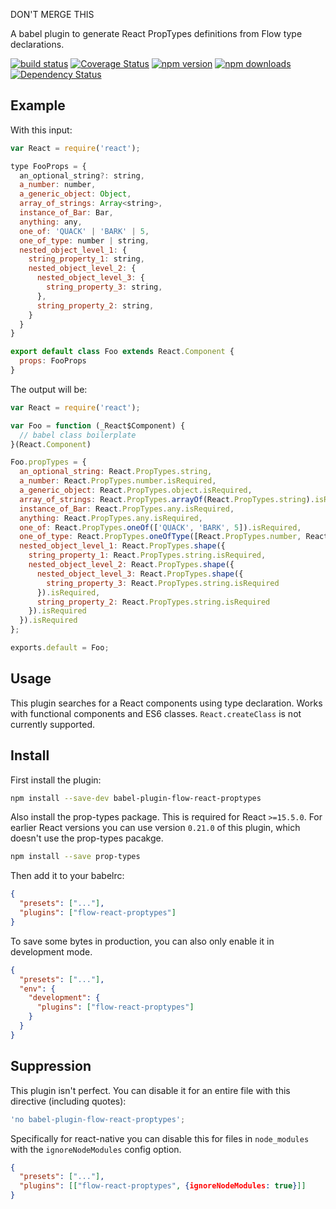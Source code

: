 DON'T MERGE THIS

A babel plugin to generate React PropTypes definitions from Flow type declarations.

[![build status](https://img.shields.io/travis/brigand/babel-plugin-flow-react-proptypes/master.svg?style=flat-square)](https://travis-ci.org/brigand/babel-plugin-flow-react-proptypes)
[![Coverage Status](https://coveralls.io/repos/github/brigand/babel-plugin-flow-react-proptypes/badge.svg?branch=master)](https://coveralls.io/github/brigand/babel-plugin-flow-react-proptypes?branch=master)
[![npm version](https://img.shields.io/npm/v/babel-plugin-flow-react-proptypes.svg?style=flat-square)](https://www.npmjs.com/package/babel-plugin-flow-react-proptypes)
[![npm downloads](https://img.shields.io/npm/dm/babel-plugin-flow-react-proptypes.svg?style=flat-square)](https://www.npmjs.com/package/babel-plugin-flow-react-proptypes)
[![Dependency Status](https://img.shields.io/david/brigand/babel-plugin-flow-react-proptypes.svg?style=flat-square)](https://david-dm.org/brigand/babel-plugin-flow-react-proptypes)

## Example

With this input:

```js
var React = require('react');

type FooProps = {
  an_optional_string?: string,
  a_number: number,
  a_generic_object: Object,
  array_of_strings: Array<string>,
  instance_of_Bar: Bar,
  anything: any,
  one_of: 'QUACK' | 'BARK' | 5,
  one_of_type: number | string,
  nested_object_level_1: {
    string_property_1: string,
    nested_object_level_2: {
      nested_object_level_3: {
        string_property_3: string,
      },
      string_property_2: string,
    }
  }
}

export default class Foo extends React.Component {
  props: FooProps
}
```

The output will be:

```js
var React = require('react');

var Foo = function (_React$Component) {
  // babel class boilerplate
}(React.Component)

Foo.propTypes = {
  an_optional_string: React.PropTypes.string,
  a_number: React.PropTypes.number.isRequired,
  a_generic_object: React.PropTypes.object.isRequired,
  array_of_strings: React.PropTypes.arrayOf(React.PropTypes.string).isRequired,
  instance_of_Bar: React.PropTypes.any.isRequired,
  anything: React.PropTypes.any.isRequired,
  one_of: React.PropTypes.oneOf(['QUACK', 'BARK', 5]).isRequired,
  one_of_type: React.PropTypes.oneOfType([React.PropTypes.number, React.PropTypes.string]).isRequired,
  nested_object_level_1: React.PropTypes.shape({
    string_property_1: React.PropTypes.string.isRequired,
    nested_object_level_2: React.PropTypes.shape({
      nested_object_level_3: React.PropTypes.shape({
        string_property_3: React.PropTypes.string.isRequired
      }).isRequired,
      string_property_2: React.PropTypes.string.isRequired
    }).isRequired
  }).isRequired
};

exports.default = Foo;
```

## Usage

This plugin searches for a React components using type declaration. Works with functional components and ES6 classes. `React.createClass` is not currently supported.


## Install

First install the plugin:

```sh
npm install --save-dev babel-plugin-flow-react-proptypes
```

Also install the prop-types package. This is required for React `>=15.5.0`. For earlier React versions
you can use version `0.21.0` of this plugin, which doesn't use the prop-types pacakge.

```sh
npm install --save prop-types
```

Then add it to your babelrc:

```json
{
  "presets": ["..."],
  "plugins": ["flow-react-proptypes"]
}
```

To save some bytes in production, you can also only enable it in development mode.

```json
{
  "presets": ["..."],
  "env": {
    "development": {
      "plugins": ["flow-react-proptypes"]
    }
  }
}
```

## Suppression
This plugin isn't perfect. You can disable it for an entire file with this directive (including quotes):

```js
'no babel-plugin-flow-react-proptypes';
```

Specifically for react-native you can disable this for files in `node_modules` with the `ignoreNodeModules` config option.

```json
{
  "presets": ["..."],
  "plugins": [["flow-react-proptypes", {ignoreNodeModules: true}]]
}
```
